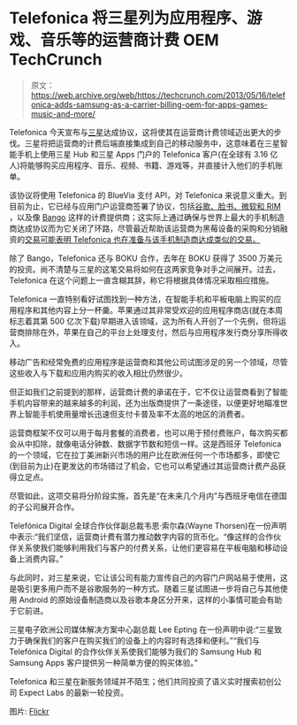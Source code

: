 # Telefonica 将三星列为应用程序、游戏、音乐等的运营商计费 OEM TechCrunch

> 原文：<https://web.archive.org/web/https://techcrunch.com/2013/05/16/telefonica-adds-samsung-as-a-carrier-billing-oem-for-apps-games-music-and-more/>

Telefonica 今天宣布与[三星](https://web.archive.org/web/20221207082301/http://www.samsung.com/)达成协议，这将使其在运营商计费领域迈出更大的步伐。三星将把运营商的计费后端直接集成到自己的移动服务中，这意味着在三星智能手机上使用三星 Hub 和三星 Apps 门户的 Telefonica 客户(在全球有 3.16 亿人)将能够购买应用程序、音乐、视频、书籍、游戏等，并直接计入他们的手机账单。

该协议将使用 Telefonica 的 BlueVia 支付 API，对 Telefonica 来说意义重大。到目前为止，它已经与应用门户运营商签署了协议，包括[谷歌、脸书、微软和 RIM](https://web.archive.org/web/20221207082301/http://pressoffice.telefonica.com/jsp/base.jsp?contenido=/jsp/notasdeprensa/notadetalle.jsp&pagina=3&selectNumReg=5&id=66&origen=resnotap&idm=eng&pais=1&elem=18407&mesinicio=07&anioinicio=2012&mesfin=08&aniofin=2012&tlibre=) ，以及像 [Bango](https://web.archive.org/web/20221207082301/https://beta.techcrunch.com/2013/01/16/bango-adds-telefonica-to-its-list-of-mobile-carrier-billing-partners-for-facebook-and-beyond/) 这样的计费提供商；这实际上通过确保与世界上最大的手机制造商达成协议而为它关闭了环路，尽管最近帮助该运营商为黑莓设备的采购和分销融资的[交易可能表明 Telefonica 也在准备与该手机制造商达成类似的交易。](https://web.archive.org/web/20221207082301/https://beta.techcrunch.com/2013/04/04/blackberry-gets-a-helping-hand-from-canada-with-a-256m-loan-to-telefonica-for-bb-devices/)

除了 Bango，Telefonica 还与 BOKU 合作，去年在 BOKU 获得了 3500 万美元的投资。尚不清楚与三星的这笔交易将如何在这两家竞争对手之间展开。过去，Telefonica 在这个问题上一直含糊其辞，称它将根据具体情况采取相应措施。

Telefonica 一直特别看好试图找到一种方法，在智能手机和平板电脑上购买的应用程序和其他内容上分一杯羹。苹果通过其非常受欢迎的应用程序商店(就在本周标志着其第 500 亿次下载)早期进入该领域，这为所有人开创了一个先例，但将运营商排除在外，苹果在自己的平台上处理支付，然后与应用程序发行商分享所得收入。

移动广告和经常免费的应用程序是运营商和其他公司试图涉足的另一个领域，尽管这些收入与下载和应用内购买的收入相比仍然很少。

但正如我们之前提到的那样，运营商计费的承诺在于，它不仅让运营商看到了智能手机内容带来的越来越多的利润，还为出版商提供了一条途径，以便更好地瞄准世界上智能手机使用量增长迅速但支付卡普及率不太高的地区的消费者。

运营商框架不仅可以用于每月套餐的消费者，也可以用于预付费账户，每次购买都会从中扣除，就像电话分钟数、数据字节数和短信一样。这是西班牙 Telefonica 的一个领域，它在拉丁美洲新兴市场的用户比在欧洲任何一个市场都多，即使它(到目前为止)在更发达的市场错过了机会，它也可以希望通过其运营商计费产品获得立足点。

尽管如此，这项交易将分阶段实施，首先是“在未来几个月内”与西班牙电信在德国的子公司展开合作。

Telefónica Digital 全球合作伙伴副总裁韦恩·索尔森(Wayne Thorsen)在一份声明中表示:“我们坚信，运营商计费有潜力推动数字内容的货币化。“像这样的合作伙伴关系使我们能够利用我们与客户的付费关系，让他们更容易在平板电脑和移动设备上消费内容。”

与此同时，对三星来说，它让该公司有能力宣传自己的内容门户网站易于使用，这是吸引更多用户而不是谷歌服务的一种方式。随着三星试图进一步将自己与其他使用 Android 的原始设备制造商以及谷歌本身区分开来，这样的小事情可能会有助于它前进。

三星电子欧洲公司媒体解决方案中心副总裁 Lee Epting 在一份声明中说:“三星致力于确保我们的客户在购买我们的设备上的内容时有选择和便利。”“我们与 Telefónica Digital 的合作伙伴关系使我们能够为我们的 Samsung Hub 和 Samsung Apps 客户提供另一种简单方便的购买体验。”

Telefonica 和三星在新服务领域并不陌生；他们共同投资了语义实时搜索初创公司 Expect Labs 的最新一轮投资。

图片: [Flickr](https://web.archive.org/web/20221207082301/http://www.flickr.com/photos/stevendepolo/3354726208/)